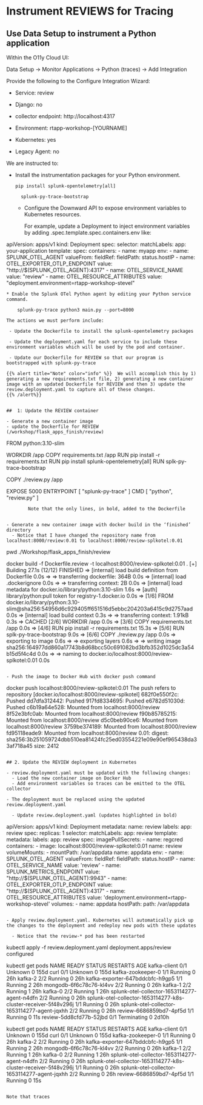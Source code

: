 # Instrument REVIEWS for Tracing

## Use Data Setup to instrument a Python application

Within the O11y Cloud UI:

Data Setup -> Monitor Applications -> Python (traces) -> Add Integration

Provide the following to the Configure Integration Wizard:

- Service: review

- Django: no
- collector endpoint: http://localhost:4317
- Environment: rtapp-workshop-[YOURNAME]
- Kubernetes: yes 
- Legacy Agent: no

We are instructed to:
  
- Install the instrumentation packages for your Python environment.

      pip install splunk-opentelemetry[all]
  
        splunk-py-trace-bootstrap

  - Configure the Downward API to expose environment variables to Kubernetes 
   resources.

    For example, update a Deployment to inject environment variables by adding .spec.template.spec.containers.env like:

apiVersion: apps/v1
kind: Deployment
spec:
  selector:
    matchLabels:
      app: your-application
  template:
    spec:
      containers:
        - name: myapp
          env:
            - name: SPLUNK_OTEL_AGENT
              valueFrom:
                fieldRef:
                  fieldPath: status.hostIP
            - name: OTEL_EXPORTER_OTLP_ENDPOINT
              value: "http://$(SPLUNK_OTEL_AGENT):4317"
            - name: OTEL_SERVICE_NAME
              value: "review"
            - name: OTEL_RESOURCE_ATTRIBUTES
              value: "deployment.environment=rtapp-workshop-stevel"
  ```
* Enable the Splunk OTel Python agent by editing your Python service command.
	
      splunk-py-trace python3 main.py --port=8000

The actions we must perform include:
    
   - Update the Dockerfile to install the splunk-opentelemetry packages

   - Update the deployment.yaml for each service to include these environment variables which will be used by the pod and container.

   - Update our Dockerfile for REVIEW so that our program is bootstrapped with splunk-py-trace

{{% alert title="Note" color="info" %}}  We will accomplish this by 1) generating a new requirements.txt file, 2) generating a new container image with an updated Dockerfile for REVIEW and then 3) update the review.deployment.yaml to capture all of these changes.
{{% /alert%}}

  
##  1: Update the REVIEW container

- Generate a new container image
  - update the Dockerfile for REVIEW (/workshop/flask_apps_finish/review)
```
FROM python:3.10-slim

WORKDIR /app
COPY requirements.txt /app
RUN pip install -r requirements.txt
RUN pip install splunk-opentelemetry[all]
RUN splk-py-trace-bootstrap

COPY ./review.py /app

EXPOSE 5000
ENTRYPOINT [ "splunk-py-trace" ]
CMD [ "python", "review.py" ]
```
		Note that the only lines, in bold, added to the Dockerfile

  
- Generate a new container image with docker build in the ‘finished’ directory
  - Notice that I have changed the repository name from localhost:8000/review:0.01 to localhost:8000/review-splkotel:0.01
```
pwd
./Workshop/flask_apps_finish/review

docker build -f Dockerfile.review -t localhost:8000/review-splkotel:0.01 .
[+] Building 27.1s (12/12) FINISHED
 => [internal] load build definition from Dockerfile                                                        0.0s
 => => transferring dockerfile: 364B                                                                        0.0s
 => [internal] load .dockerignore                                                                           0.0s
 => => transferring context: 2B                                                                             0.0s
 => [internal] load metadata for docker.io/library/python:3.10-slim                                         1.6s
 => [auth] library/python:pull token for registry-1.docker.io                                               0.0s
 => [1/6] FROM docker.io/library/python:3.10-slim@sha256:54956d6c929405ff651516d5ebbc204203a6415c9d2757aad  0.0s
 => [internal] load build context                                                                           0.3s
 => => transferring context: 1.91kB                                                                         0.3s
 => CACHED [2/6] WORKDIR /app                                                                               0.0s
 => [3/6] COPY requirements.txt /app                                                                        0.0s
 => [4/6] RUN pip install -r requirements.txt                                                              15.3s
 => [5/6] RUN splk-py-trace-bootstrap                                                                       9.0s
 => [6/6] COPY ./review.py /app                                                                             0.0s
 => exporting to image                                                                                      0.6s
 => => exporting layers                                                                                     0.6s
 => => writing image sha256:164977dd860a17743b8d68bcc50c691082bd3bfb352d1025dc3a54b15d5f4c4d                0.0s
 => => naming to docker.io/localhost:8000/review-splkotel:0.01                                              0.0s
```

- Push the image to Docker Hub with docker push command
```
docker push localhost:8000/review-splkotel:0.01
The push refers to repository [docker.io/localhost:8000/review-splkotel]
682f0e550f2c: Pushed
dd7dfa312442: Pushed
917fd8334695: Pushed
e6782d51030d: Pushed
c6b19a64e528: Mounted from localhost:8000/review
8f52e3bfc0ab: Mounted from localhost:8000/review
f90b85785215: Mounted from localhost:8000/review
d5c0beb90ce6: Mounted from localhost:8000/review
3759be374189: Mounted from localhost:8000/review
fd95118eade9: Mounted from localhost:8000/review
0.01: digest: sha256:3b251059724dbb510ea81424fc25ed03554221e09e90ef965438da33af718a45 size: 2412

```
  
## 2. Update the REVIEW deployment in Kubernetes
  
- review.deployment.yaml must be updated with the following changes:
  - Load the new container image on Docker Hub
  - Add environment variables so traces can be emitted to the OTEL collector
  
- The deployment must be replaced using the updated review.deployment.yaml

  - Update review.deployment.yaml (updates highlighted in bold)

```
apiVersion: apps/v1
kind: Deployment
metadata:
  name: review
  labels:
    app: review
spec:
  replicas: 1
  selector:
    matchLabels:
      app: review
  template:
    metadata:
      labels:
        app: review
    spec:
      imagePullSecrets:
        - name: regcred
      containers:
      - image: localhost:8000/review-splkotel:0.01
        name: review
        volumeMounts:
        - mountPath: /var/appdata
          name: appdata
        env:
        - name: SPLUNK_OTEL_AGENT
          valueFrom:
            fieldRef:
              fieldPath: status.hostIP
        - name: OTEL_SERVICE_NAME
          value: 'review'
        - name: SPLUNK_METRICS_ENDPOINT
          value: "http://$(SPLUNK_OTEL_AGENT):9943"
        - name: OTEL_EXPORTER_OTLP_ENDPOINT
          value: "http://$(SPLUNK_OTEL_AGENT):4317"
        - name: OTEL_RESOURCE_ATTRIBUTES
          value: 'deployment.environment=rtapp-workshop-stevel'
      volumes:
      - name: appdata
        hostPath:
          path: /var/appdata
```

- Apply review.deployment.yaml. Kubernetes will automatically pick up the changes to the deployment and redeploy new pods with these updates

  - Notice that the review-* pod has been restarted

```
kubectl apply -f review.deployment.yaml
deployment.apps/review configured

kubectl get pods
NAME                                                              READY   STATUS        RESTARTS   AGE
kafka-client                                                      0/1     Unknown       0          155d
curl                                                              0/1     Unknown       0          155d
kafka-zookeeper-0                                                 1/1     Running       0          26h
kafka-2                                                           2/2     Running       0          26h
kafka-exporter-647bddcbfc-h9gp5                                   1/1     Running       2          26h
mongodb-6f6c78c76-kl4vv                                           2/2     Running       0          26h
kafka-1                                                           2/2     Running       1          26h
kafka-0                                                           2/2     Running       1          26h
splunk-otel-collector-1653114277-agent-n4dfn                      2/2     Running       0          26h
splunk-otel-collector-1653114277-k8s-cluster-receiver-5f48v296j   1/1     Running       0          26h
splunk-otel-collector-1653114277-agent-jqxhh                      2/2     Running       0          26h
review-6686859bd7-4pf5d                                           1/1     Running       0          11s
review-5dd8cfd77b-52jbd                                           0/1     Terminating   0          2d10h

kubectl get pods
NAME                                                              READY   STATUS    RESTARTS   AGE
kafka-client                                                      0/1     Unknown   0          155d
curl                                                              0/1     Unknown   0          155d
kafka-zookeeper-0                                                 1/1     Running   0          26h
kafka-2                                                           2/2     Running   0          26h
kafka-exporter-647bddcbfc-h9gp5                                   1/1     Running   2          26h
mongodb-6f6c78c76-kl4vv                                           2/2     Running   0          26h
kafka-1                                                           2/2     Running   1          26h
kafka-0                                                           2/2     Running   1          26h
splunk-otel-collector-1653114277-agent-n4dfn                      2/2     Running   0          26h
splunk-otel-collector-1653114277-k8s-cluster-receiver-5f48v296j   1/1     Running   0          26h
splunk-otel-collector-1653114277-agent-jqxhh                      2/2     Running   0          26h
review-6686859bd7-4pf5d                                           1/1     Running   0          15s

```

Note that traces
